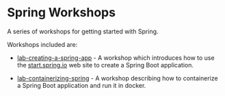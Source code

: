 Spring Workshops
================

A series of workshops for getting started with Spring.

Workshops included are:

* [lab-creating-a-spring-app](workshops/lab-creating-a-spring-app) - A workshop
  which introduces how to use the [start.spring.io](https://start.spring.io) web
  site to create a Spring Boot application.

* [lab-containerizing-spring](workshops/lab-containerizing-spring) - A workshop
  describing how to containerize a Spring Boot application and run it in docker.
